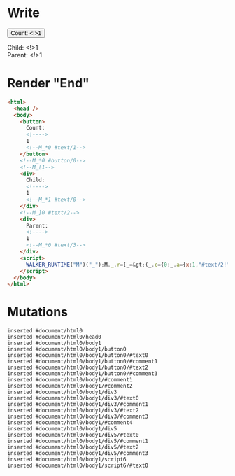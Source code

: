 # Write
  <button>Count: <!>1<!--M_*0 #text/1--></button><!--M_*0 #button/0--><!--M_[1--><div>Child: <!>1<!--M_*1 #text/0--></div><!--M_]0 #text/2--><div>Parent: <!>1<!--M_*0 #text/3--></div><script>WALKER_RUNTIME("M")("_");M._.r=[_=>(_.c={0:_.a={x:1,"#text/2!":_.b={},"#text/2(":_._["packages/translator-tags/src/__tests__/fixtures/dynamic-tag-args-tag-var/components/custom-tag.marko"]},1:_.b},_.b["/"]=_._["packages/translator-tags/src/__tests__/fixtures/dynamic-tag-args-tag-var/template.marko_0_y"](_.a),_.c),0,"packages/translator-tags/src/__tests__/fixtures/dynamic-tag-args-tag-var/template.marko_0_x",0];M._.w()</script>


# Render "End"
```html
<html>
  <head />
  <body>
    <button>
      Count: 
      <!---->
      1
      <!--M_*0 #text/1-->
    </button>
    <!--M_*0 #button/0-->
    <!--M_[1-->
    <div>
      Child: 
      <!---->
      1
      <!--M_*1 #text/0-->
    </div>
    <!--M_]0 #text/2-->
    <div>
      Parent: 
      <!---->
      1
      <!--M_*0 #text/3-->
    </div>
    <script>
      WALKER_RUNTIME("M")("_");M._.r=[_=&gt;(_.c={0:_.a={x:1,"#text/2!":_.b={},"#text/2(":_._["packages/translator-tags/src/__tests__/fixtures/dynamic-tag-args-tag-var/components/custom-tag.marko"]},1:_.b},_.b["/"]=_._["packages/translator-tags/src/__tests__/fixtures/dynamic-tag-args-tag-var/template.marko_0_y"](_.a),_.c),0,"packages/translator-tags/src/__tests__/fixtures/dynamic-tag-args-tag-var/template.marko_0_x",0];M._.w()
    </script>
  </body>
</html>
```

# Mutations
```
inserted #document/html0
inserted #document/html0/head0
inserted #document/html0/body1
inserted #document/html0/body1/button0
inserted #document/html0/body1/button0/#text0
inserted #document/html0/body1/button0/#comment1
inserted #document/html0/body1/button0/#text2
inserted #document/html0/body1/button0/#comment3
inserted #document/html0/body1/#comment1
inserted #document/html0/body1/#comment2
inserted #document/html0/body1/div3
inserted #document/html0/body1/div3/#text0
inserted #document/html0/body1/div3/#comment1
inserted #document/html0/body1/div3/#text2
inserted #document/html0/body1/div3/#comment3
inserted #document/html0/body1/#comment4
inserted #document/html0/body1/div5
inserted #document/html0/body1/div5/#text0
inserted #document/html0/body1/div5/#comment1
inserted #document/html0/body1/div5/#text2
inserted #document/html0/body1/div5/#comment3
inserted #document/html0/body1/script6
inserted #document/html0/body1/script6/#text0
```